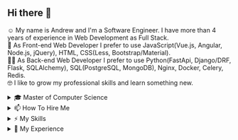 ## Hi there 👋
☺️ My name is Andrew and I'm a Software Engineer. I have more than 4 years of experience in Web Development as Full Stack. <br>
🤩 As Front-end Web Developer I prefer to use JavaScript(Vue.js, Angular, Node.js, jQuery), HTML, CSS(Less, Bootstrap/Material). <br>
🧑‍💻 As Back-end Web Developer I prefer to use Python(FastApi, Django/DRF, Flask, SQLAlchemy), SQL(PostgreSQL, MongoDB), Nginx, Docker, Celery, Redis. <br>
🤓 I like to grow my professional skills and learn something new. <br>
<details><summary>🎓 Master of Computer Science</summary>

### 2016-2018
__Siberian State Aerospace University__ <br>
_Master of Computer Applications (MCA), Computer science_ <br>

### 2012-2016
__Siberian State Aerospace University__ <br>
_Bachelor of Computer Science (BCompSc), Computer science_ <br>
</details>

<details><summary>📫 How To Hire Me</summary>
I'm working on Upwork: https://www.upwork.com/freelancers/~01e59297900f2b4845
</details>

<details><summary>⚡ My Skills</summary>

| | |
|-|-|
|__Operating Systems__ | Linux, Windows |
|__Development languages__| Python, JS/TS, Qt/C++/QML, C, C#, Go |
|__Frameworks__ | FastAPI, Django/DRF, Flask, Angular, Vue.js, Node.js, jQuery |
|__DBMS__ | PostgreSQL, MongoDB, MySQL, SQLite, Redis, RabbitMQ |
|__Others__ | Celery, Docker, Nginx, Git |
</details>


<details><summary>🔬 My Experience</summary>

### July 2020 - to date
__Full-stack Developer | YLab Development__ <br>
🔗 https://ylab.io/ <br>
⚡ _Skills: Python(Tornado, FastAPI), Vue.js, WebRTC_ <br>
<details><summary>🛠 Description</summary>

- Marked up layouts of the Admin panel pages for managing the video surveillance system.
- Developed an API for a website security analysis system.
</details>


### August 2018 - October 2020
__Full-stack Developer | YLab Development__ <br>
🔗 https://ylab.io/ <br>
⚡ _Skills: Python(Django/Flask), GoLang, AngularJS, Vue.js, PostgreSql, Redis, Celery, Docker_ <br>
<details><summary>🛠 Description</summary>

1. [ECN.Broker](https://ecn.broker/en/)
   - Redesigned [Esplanade MS](https://esplanade-ms.com/en/) to [ECN.Broker](https://ecn.broker/en/).
   - Changed the layout of the User Account pages and added new functionality, expanded the site's API.
   - Expanded the functionality of the admin panel, differentiated user rights.
   - Implemented API __MetaTrader 4__. 
   - Implemented notification to __Telegram__ bot about user actions. 
   - Configured DB migrations and DB backups. 
   - Configured __Docker__ containers.
   - Edited __WordPress__ landing pages.
   - Implemented __RBK.money__, __Accentpay__ and __Interkassa__ payment systems.
   - Set up a referral program.
   - Added WYSIWYG __Quill__ editor for news.
   - Integrated API __Claws & Horns__, marked up pages for customer training, displayed data on __google visualization__ charts.
   - Displayed the exchange rate via the API __IndigoSoft__.
   - Developed forex calculators.
   - Implemented __RAMM__ for copy trading.
   - Implemented Email Delivery Service __SendGrid__.
   - Integrated API __Bpilot__  for contract specification.
2. [B2B-export](https://b2b-export.com/en/)
   - Implemented a form for selecting product categories with a hierarchy.
   - Fixed the layout of the site and letters.
   - Configured database migrations.
   - Fixed bugs in bulk import of goods and translation of text via __ABBY__ service.
3. [Carreta](https://carreta.ru/)
   - Implemented loading of prices from CSV/XLS files.
4. [TeachLearnLanguages](https://teachlearnlanguages.com/en/)
   - Implemented the definition of the user's country through API __ipstack__.
   - Fixed loading images to __S3Storage__.
   - Implemented import prices.
   - Expanded the functionality of the __Django__ admin panel.
5. __Internal and other projects__
   - Implemented crawling sites for analyzing product prices (__scrapy__ + __selenium__).
   - Developed a system for aggregating CSV/XLS reports, set up validation of files and user data, implemented text field recoding, distribution of reports in __Clickhouse__ + __MSSql__.
   - Developed systems for recognizing applications from images (__TensorFlow__)
</details>

### September 2016 - February 2018
__Software Engineer | Aigeo__ <br>
🔗 http://aigeo.ru/ <br>
⚡ _Skills: Python(Django/SQLAlchemy), AngularJS, OpenLayers 3, PostgreSQL_ <br>
<details><summary>🛠 Description</summary>

- Developed a web application [Aigeo References](http://references.aigeo.ru/) to display regional data.
- Developed a web application [Aigeo References Map](http://references-map.aigeo.ru/) to display regional data on the map.
- Developed a web application [Medical Areas](http://map.med-monitor.ru/)([mirror](http://meduch2.aigeo.ru/))
- Integrated the [Medical Areas](http://map.med-monitor.ru/) as module of web app [Med-monitor](http://med-monitor.ru/)([mirror](http://med-monitor.aigeo.ru))
- Developed a service [Normalizer](http://api.aigeo.ru/pages/normalizer) for normalizing the address.
- Setuped and extended [Geonode](https://github.com/capooti/geonode) for [Aigeo servieces](https://git.aigeo.ru/aigeo/geonode). Added loading data from third-party __CSW__ servers with dynamic MGUID, extended API, fixed minor bugs.
</details>

### July 2016 - August 2016
__Junior Web Developer | Alpateks__ <br>
🔗 http://alpateks.ru/ <br>
⚡ _Skills: Python(Django, Grab), PostgreSQL, Bash_ <br>

<details><summary>🛠 Description</summary>

- Developed a form for accepting bids and creating leads in the Bitrix24.
- Сollected data of industrial climbers.
- Fixed mark up.
- Сonfigured database backup.
</details>

</details>

